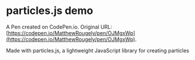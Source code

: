# particles.js demo

A Pen created on CodePen.io. Original URL: [https://codepen.io/MatthewRougely/pen/OJMgxWp](https://codepen.io/MatthewRougely/pen/OJMgxWp).

Made with particles.js, a lightweight JavaScript library for creating particles
